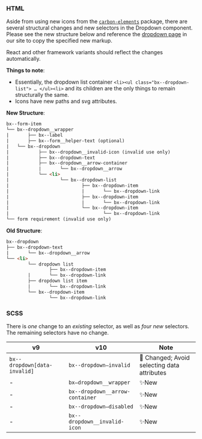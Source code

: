 ### HTML

Aside from using new icons from the [`carbon-elements`](https://github.com/IBM/carbon-elements) package, there are several structural changes and new selectors in the Dropdown component. Please see the new structure below and reference the [dropdown page](https://next.carbondesignsystem.com/components/dropdown/code) in our site to copy the specified new markup.

React and other framework variants should reflect the changes automatically.

**Things to note**:

- Essentially, the dropdown list container `<li><ul class="bx--dropdown-list"> … </ul><li>` and its children are the only things to remain structurally the same.
- Icons have new paths and svg attributes.

**New Structure**:

```html
bx--form-item
└── bx--dropdown__wrapper
|		├── bx--label
|		├── bx--form__helper-text (optional)
|   └── bx--dropdown
|  			├── bx--dropdown__invalid-icon (invalid use only)
|   		├── bx--dropdown-text
|    		├── bx--dropdown__arrow-container
|    		|		└── bx--dropdown__arrow
|    		└── <li>
|    				└── bx--dropdown-list
|    						├── bx--dropdown-item
|    						|		└── bx--dropdown-link
|    						├── bx--dropdown-item
|    						|		└── bx--dropdown-link
|    						└── bx--dropdown-item
|    								└── bx--dropdown-link
└── form requirement (invalid use only)
```

**Old Structure**:

```html
bx--dropdown
├── bx--dropdown-text
|		└── bx--dropdown__arrow
└── <li>
		└── dropdown list
				├── bx--dropdown-item
        |		└── bx--dropdown-link
        ├── dropdown list item
       	|		└── bx--dropdown-link
        └── bx--dropdown-item
        		└── bx--dropdown-link
```

### SCSS

There is _one_ change to an _existing_ selector, as well as _four new_ selectors. The remaining selectors have no change.

| v9                           | v10                             | Note                                            |
| ---------------------------- | ------------------------------- | ----------------------------------------------- |
| `bx--dropdown[data-invalid]` | `bx--dropdown—invalid`          | :eyes: Changed; Avoid selecting data attributes |
| -                            | `bx—dropdown__wrapper`          | ✨New                                           |
| -                            | `bx--dropdown__arrow-container` | ✨New                                           |
| -                            | `bx--dropdown—disabled`         | ✨New                                           |
| -                            | `bx--dropdown__invalid-icon`    | ✨New                                           |
